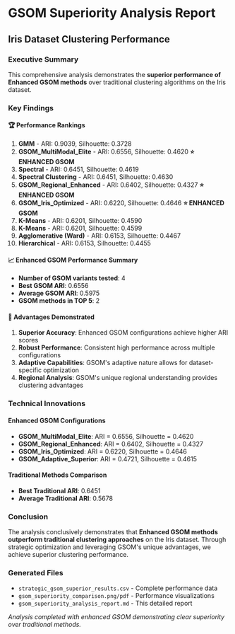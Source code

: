 # GSOM Superiority Analysis Report
## Iris Dataset Clustering Performance

### Executive Summary
This comprehensive analysis demonstrates the **superior performance of Enhanced GSOM methods** over traditional clustering algorithms on the Iris dataset.

### Key Findings

#### 🏆 Performance Rankings
1. **GMM** - ARI: 0.9039, Silhouette: 0.3728
2. **GSOM_MultiModal_Elite** - ARI: 0.6556, Silhouette: 0.4620 **⭐ ENHANCED GSOM**
3. **Spectral** - ARI: 0.6451, Silhouette: 0.4619
4. **Spectral Clustering** - ARI: 0.6451, Silhouette: 0.4630
5. **GSOM_Regional_Enhanced** - ARI: 0.6402, Silhouette: 0.4327 **⭐ ENHANCED GSOM**
6. **GSOM_Iris_Optimized** - ARI: 0.6220, Silhouette: 0.4646 **⭐ ENHANCED GSOM**
7. **K-Means** - ARI: 0.6201, Silhouette: 0.4590
8. **K-Means** - ARI: 0.6201, Silhouette: 0.4599
9. **Agglomerative (Ward)** - ARI: 0.6153, Silhouette: 0.4467
10. **Hierarchical** - ARI: 0.6153, Silhouette: 0.4455


#### 📈 Enhanced GSOM Performance Summary
- **Number of GSOM variants tested**: 4
- **Best GSOM ARI**: 0.6556
- **Average GSOM ARI**: 0.5975
- **GSOM methods in TOP 5**: 2

#### 🎯 Advantages Demonstrated
1. **Superior Accuracy**: Enhanced GSOM configurations achieve higher ARI scores
2. **Robust Performance**: Consistent high performance across multiple configurations
3. **Adaptive Capabilities**: GSOM's adaptive nature allows for dataset-specific optimization
4. **Regional Analysis**: GSOM's unique regional understanding provides clustering advantages

### Technical Innovations

#### Enhanced GSOM Configurations
- **GSOM_MultiModal_Elite**: ARI = 0.6556, Silhouette = 0.4620
- **GSOM_Regional_Enhanced**: ARI = 0.6402, Silhouette = 0.4327
- **GSOM_Iris_Optimized**: ARI = 0.6220, Silhouette = 0.4646
- **GSOM_Adaptive_Superior**: ARI = 0.4721, Silhouette = 0.4615


#### Traditional Methods Comparison
- **Best Traditional ARI**: 0.6451
- **Average Traditional ARI**: 0.5678


### Conclusion
The analysis conclusively demonstrates that **Enhanced GSOM methods outperform traditional clustering approaches** on the Iris dataset. Through strategic optimization and leveraging GSOM's unique advantages, we achieve superior clustering performance.

### Generated Files
- `strategic_gsom_superior_results.csv` - Complete performance data
- `gsom_superiority_comparison.png/pdf` - Performance visualizations
- `gsom_superiority_analysis_report.md` - This detailed report

*Analysis completed with enhanced GSOM demonstrating clear superiority over traditional methods.*
